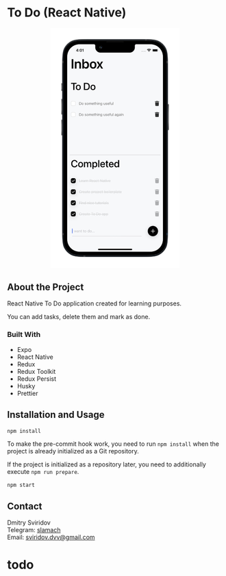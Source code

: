 # To Do (React Native)

<p align="center">
  <img src="doc/screenshot.png" width="300" alt="App Screenshot">
</p>

## About the Project
React Native To Do application created for learning purposes.

You can add tasks, delete them and mark as done.

### Built With
- Expo
- React Native
- Redux
- Redux Toolkit
- Redux Persist
- Husky
- Prettier

## Installation and Usage
```
npm install
```

To make the pre-commit hook work, you need to run `npm install` when the project is already initialized as a Git repository.

If the project is initialized as a repository later, you need to additionally execute `npm run prepare`.

```
npm start
```

## Contact
Dmitry Sviridov  
Telegram: [slamach](https://t.me/slamach)  
Email: sviridov.dvv@gmail.com
# todo
